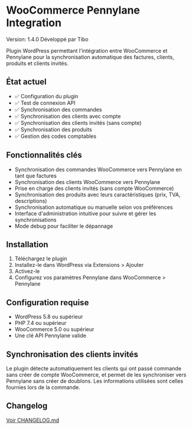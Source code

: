 # WooCommerce Pennylane Integration

Version: 1.4.0
Développé par Tibo

Plugin WordPress permettant l'intégration entre WooCommerce et Pennylane pour la synchronisation automatique des factures, clients, produits et clients invités.

## État actuel
- ✅ Configuration du plugin
- ✅ Test de connexion API
- ✅ Synchronisation des commandes
- ✅ Synchronisation des clients avec compte
- ✅ Synchronisation des clients invités (sans compte)
- ✅ Synchronisation des produits
- ✅ Gestion des codes comptables

## Fonctionnalités clés
- Synchronisation des commandes WooCommerce vers Pennylane en tant que factures
- Synchronisation des clients WooCommerce vers Pennylane
- Prise en charge des clients invités (sans compte WooCommerce)
- Synchronisation des produits avec leurs caractéristiques (prix, TVA, descriptions)
- Synchronisation automatique ou manuelle selon vos préférences
- Interface d'administration intuitive pour suivre et gérer les synchronisations
- Mode debug pour faciliter le dépannage

## Installation
1. Téléchargez le plugin
2. Installez-le dans WordPress via Extensions > Ajouter
3. Activez-le
4. Configurez vos paramètres Pennylane dans WooCommerce > Pennylane

## Configuration requise
- WordPress 5.8 ou supérieur
- PHP 7.4 ou supérieur
- WooCommerce 5.0 ou supérieur
- Une clé API Pennylane valide

## Synchronisation des clients invités
Le plugin détecte automatiquement les clients qui ont passé commande sans créer de compte WooCommerce, et permet de les synchroniser vers Pennylane sans créer de doublons. Les informations utilisées sont celles fournies lors de la commande.

## Changelog
[Voir CHANGELOG.md](CHANGELOG.md)